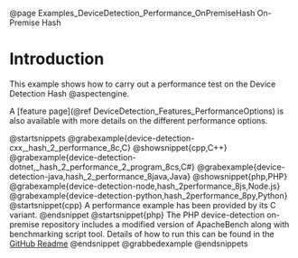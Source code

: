 @page Examples_DeviceDetection_Performance_OnPremiseHash On-Premise Hash

# Introduction

This example shows how to carry out a performance test on the Device Detection Hash @aspectengine.

A [feature page](@ref DeviceDetection_Features_PerformanceOptions) is also available with more details on the different performance options.

@startsnippets
@grabexample{device-detection-cxx,_hash_2_performance_8c,C}
@showsnippet{cpp,C++}
@grabexample{device-detection-dotnet,_hash_2_performance_2_program_8cs,C#}
@grabexample{device-detection-java,hash_2_performance_8java,Java}
@showsnippet{php,PHP}
@grabexample{device-detection-node,hash_2performance_8js,Node.js}
@grabexample{device-detection-python,hash_2performance_8py,Python}
@startsnippet{cpp}
A performance example has been provided by its C variant.
@endsnippet
@startsnippet{php}
The PHP device-detection on-premise repository includes a modified version of ApacheBench along with benchmarking script tool. Details of how to run this can be found in the [GitHub Readme](https://github.com/51Degrees/device-detection-php-onpremise#performance)
@endsnippet
@grabbedexample
@endsnippets
